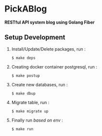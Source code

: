 # PickABlog
**RESTful API system blog using Golang Fiber**

## Setup Development
1. Install/Update/Delete packages, run :
    ```
    $ make deps
    ```
2. Creating docker container postgresql, run :
    ```
    $ make postup
    ```
3. Create new databases, run : 
    ```
    $ make dbup
    ```
4. Migrate table, run :
    ```
    $ make migrate up
    ```
5. Finally run _based on env_ :
    ```
    $ make run
    ```
